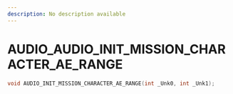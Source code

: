 ```yaml
---
description: No description available 
---
```


# AUDIO\_AUDIO_INIT_MISSION_CHARACTER_AE_RANGE

```cpp
void AUDIO_INIT_MISSION_CHARACTER_AE_RANGE(int _Unk0, int _Unk1);
```